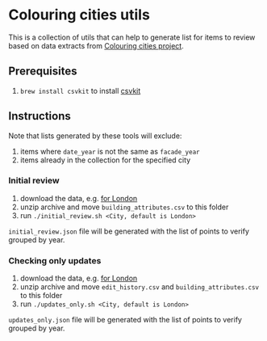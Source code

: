 # Colouring cities utils

This is a collection of utils that can help to generate list for items to review based on data extracts from [Colouring cities project](https://github.com/colouring-cities).

## Prerequisites

1. `brew install csvkit` to install [csvkit](https://csvkit.readthedocs.io/en/latest/)

## Instructions

Note that lists generated by these tools will exclude:

1. items where `date_year` is not the same as `facade_year`
2. items already in the collection for the specified city

### Initial review

1. download the data, e.g. [for London](https://colouring.london/data-extracts.html)
2. unzip archive and move `building_attributes.csv` to this folder
3. run `./initial_review.sh <City, default is London>`

`initial_review.json` file will be generated with the list of points to verify grouped by year.

### Checking only updates

1. download the data, e.g. [for London](https://colouring.london/data-extracts.html)
2. unzip archive and move `edit_history.csv` and `building_attributes.csv` to this folder
3. run `./updates_only.sh <City, default is London>`

`updates_only.json` file will be generated with the list of points to verify grouped by year.
